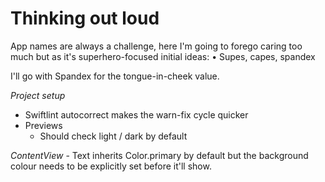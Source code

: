 # Thinking out loud

App names are always a challenge, here I'm going to forego caring too much but as it's superhero-focused initial ideas:
• Supes, capes, spandex

I'll go with Spandex for the tongue-in-cheek value.

*Project setup*
- Swiftlint autocorrect makes the warn-fix cycle quicker
- Previews
	- Should check light / dark by default

*ContentView*
	- Text inherits Color.primary by default but the background colour needs to be explicitly set before it'll show.